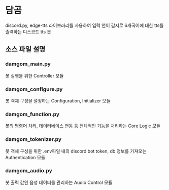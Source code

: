 # 담곰
discord.py, edge-tts 라이브러리를 사용하여 입력 언어 감지로 6개국어에 대한 tts를 출력하는 디스코드 tts 봇

## 소스 파일 설명
### damgom_main.py
  봇 실행을 위한 Controller 모듈

### damgom_configure.py
  봇 객체 구성을 설정하는 Configuration, Initializer 모듈

### damgom_function.py
  봇의 명령어 처리, 데이터베이스 연동 등 전체적인 기능을 처리하는 Core Logic 모듈

### damgom_tokenizer.py
  봇 객체 구성을 위한 .env파일 내의 discord bot token, db 정보를 가져오는 Authentication 모듈

### damgom_audio.py
  봇 출력 값인 음성 데이터를 관리하는 Audio Control 모듈

